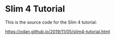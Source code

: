 # Slim 4 Tutorial

This is the source code for the Slim 4 tutorial:

https://odan.github.io/2019/11/05/slim4-tutorial.html
